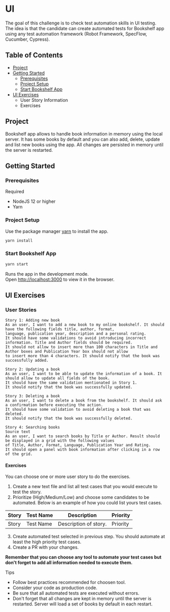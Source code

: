 # UI 

The goal of this challenge is to check test automation skills in UI testing. The idea is that the candidate can create automated tests for Bookshelf app using any test automation framework (Robot Framework, SpecFlow, Cucumber, Cypress). 


## Table of Contents

- [Project](#project)
- [Getting Started](#installation)
  * [Prerequisites](#prerequisites)
  * [Project Setup](#install-project)
  * [Start Bookshelf App](#run-server)
- [UI Exercises](#ui-exercises)
  * User Story Information
  * Exercises


## <a name="project">Project</a>

Bookshelf app allows to handle book information in memory using the local server. It has some books by default and you can also add, delete, update and list new books
using the app. All changes are persisted in memory until the server is restarted.


## <a name="installation">Getting Started</a>
### <a name="prerequisites">Prerequisites</a>

Required

* NodeJS 12 or higher
* Yarn

### <a name="install-project">Project Setup</a>
Use the package manager [yarn](https://phttps://yarnpkg.com/) to install the app.

```bash
yarn install
```

### <a name="#run-server">Start Bookshelf App</a>

```bash
yarn start
```

Runs the app in the development mode.\
Open [http://localhost:3000](http://localhost:3000) to view it in the browser.

## <a name="ui-exercises">UI Exercises</a>

### User Stories

```
Story 1: Adding new book
As an user, I want to add a new book to my online bookshelf. It should have the following fields title, author, format,
language, publication year, description and a personal rating.
It should have some validations to avoid introducing incorrect information. Title and Author fields should be required.
It should not allow to insert more than 100 characters in Title and Author boxes and Publication Year box should not allow
to insert more than 4 characters. It should notify that the book was successfully added.

Story 2: Updating a book
As an user, I want to be able to update the information of a book. It should allow to update all fields of the book.
It should have the same validation mentionated in Story 1. 
It should notify that the book was successfully updated. 

Story 3: Deleting a book
As an user, I want to delete a book from the bookshelf. It should ask a confirmation before executing the action.
It should have some validation to avoid deleting a book that was deleted.
It should notify that the book was successfully deleted. 

Story 4: Searching books
Source text
As an user, I want to search books by Title or Author. Result should be displayed in a grid with the following values
of Title, Author, Format, Language, Publication Year and Rating.
It should open a panel with book information after clicking in a row of the grid.

```

#### Exercises
You can choose one or more user story to do the exercises.

1) Create a new text file and list all test cases that you would execute to test the story. 
2) Prioritize (High/Medium/Low) and choose some candidates to be automated.
Below is an example of how you could list yours test cases.

| Story  | Test Name    | Description           | Priority |
| ------ | ------------ | --------------------- | -------- |
| Story  | Test Name    | Description of story. | Priority |

3) Create automated test selected in previous step. You should automate at least the high priority test cases.
4) Create a PR with your changes.

**Remember that you can choose any tool to automate your test cases but don't forget to add all information needed to execute them.**

Tips
* Follow best practices recommended for choosen tool.
* Consider your code as production code. 
* Be sure that all automated tests are executed without errors.
* Don't forget that all changes are kept in memory until the server is restarted. Server will load a set of books by default in each restart. 
